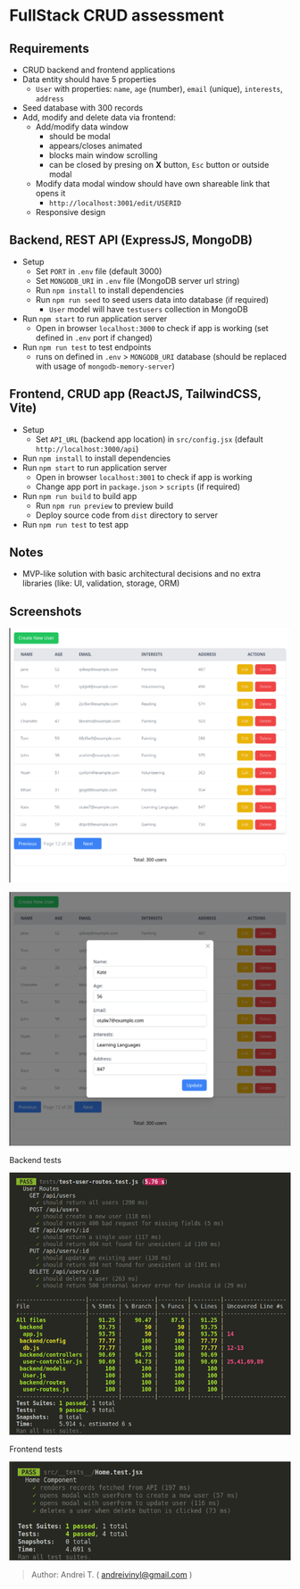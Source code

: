# FullStack CRUD assessment

## Requirements

- CRUD backend and frontend applications
- Data entity should have 5 properties
    - `User` with properties: `name`, `age` (number), `email` (unique), `interests`, `address`
- Seed database with 300 records
- Add, modify and delete data via frontend:
    - Add/modify data window
        - should be modal
        - appears/closes animated
        - blocks main window scrolling
        - can be closed by presing on **X** button, `Esc` button or outside modal
    - Modify data modal window should have own shareable link that opens it
        - `http://localhost:3001/edit/USERID`
    - Responsive design

## Backend, REST API (ExpressJS, MongoDB)

- Setup
    - Set `PORT` in `.env` file (default 3000)
    - Set `MONGODB_URI` in `.env` file (MongoDB server url string)
    - Run `npm install` to install dependencies
    - Run `npm run seed` to seed users data into database (if required)
        - `User` model will have `testusers` collection in MongoDB
- Run `npm start` to run application server
    - Open in browser `localhost:3000` to check if app is working (set defined in `.env` port if changed)
- Run `npm run test` to test endpoints
    - runs on defined in `.env` > `MONGODB_URI` database (should be replaced with usage of `mongodb-memory-server`)

## Frontend, CRUD app (ReactJS, TailwindCSS, Vite)

- Setup
    - Set `API_URL` (backend app location) in `src/config.jsx` (default `http://localhost:3000/api`)
- Run `npm install` to install dependencies
- Run `npm start` to run application server
    - Open in browser `localhost:3001` to check if app is working
    - Change app port in `package.json` > `scripts` (if required)
- Run `npm run build` to build app
    - Run `npm run preview` to preview build
    - Deploy source code from `dist` directory to server
- Run `npm run test` to test app

## Notes

- MVP-like solution with basic architectural decisions and no extra libraries (like: UI, validation, storage, ORM)

## Screenshots

![Screenshot](/images/screenshot-1.png)

![Screenshot](/images/screenshot-2.png)

Backend tests

![Screenshot](/images/tests-backend.png)

Frontend tests

![Screenshot](/images/tests-frontend.png)




> Author: Andrei T. ( andreivinyl@gmail.com )